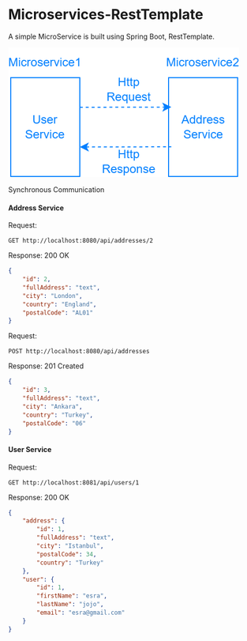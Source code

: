# Microservices-RestTemplate
A simple MicroService is built using Spring Boot, RestTemplate.  

![](microservice.png)

Synchronous Communication 
#### Address Service
Request:
``` http request
GET http://localhost:8080/api/addresses/2
```
Response: 200 OK
``` json
{
    "id": 2,
    "fullAddress": "text",
    "city": "London",
    "country": "England",
    "postalCode": "AL01"
}
``` 
Request:
``` http request
POST http://localhost:8080/api/addresses
``` 
Response: 201 Created
``` json
{
    "id": 3,
    "fullAddress": "text",
    "city": "Ankara",
    "country": "Turkey",
    "postalCode": "06"
}
```
#### User Service
Request:
```` http request
GET http://localhost:8081/api/users/1
````
Response: 200 OK
``` json
{
    "address": {
        "id": 1,
        "fullAddress": "text",
        "city": "Istanbul",
        "postalCode": 34,
        "country": "Turkey"
    },
    "user": {
        "id": 1,
        "firstName": "esra",
        "lastName": "jojo",
        "email": "esra@gmail.com"
    }
}
```

